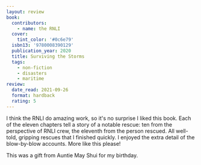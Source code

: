 ```yaml
---
layout: review
book:
  contributors:
    - name: the RNLI
  cover:
    tint_color: '#0c6e79'
  isbn13: '9780008390129'
  publication_year: 2020
  title: Surviving the Storms
  tags:
    - non-fiction
    - disasters
    - maritime
review:
  date_read: 2021-09-26
  format: hardback
  rating: 5
---
```


I think the RNLI do amazing work, so it's no surprise I liked this book.
Each of the eleven chapters tell a story of a notable rescue: ten from the perspective of RNLI crew, the eleventh from the person rescued.
All well-told, gripping rescues that I finished quickly.
I enjoyed the extra detail of the blow-by-blow accounts.
More like this please!

This was a gift from Auntie May Shui for my birthday.
